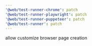 ```yaml
---
'@web/test-runner-chrome': patch
'@web/test-runner-playwright': patch
'@web/test-runner-puppeteer': patch
'@web/test-runner': patch
---
```


allow customize browser page creation
